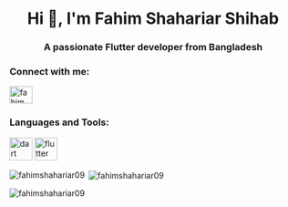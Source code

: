 <h1 align="center">Hi 👋, I'm Fahim Shahariar Shihab</h1>
<h3 align="center">A passionate Flutter developer from Bangladesh</h3>


<h3 align="left">Connect with me:</h3>
<p align="left">
<a href="https://fb.com/fahim fs" target="blank"><img align="center" src="https://raw.githubusercontent.com/rahuldkjain/github-profile-readme-generator/master/src/images/icons/Social/facebook.svg" alt="fahim fs" height="30" width="40" /></a>
</p>

<h3 align="left">Languages and Tools:</h3>
<p align="left">
  <a href="https://dart.dev" target="_blank" rel="noreferrer"> <img src="https://www.vectorlogo.zone/logos/dartlang/dartlang-icon.svg" alt="dart" width="40" height="40"/></a> 
  <a href="https://flutter.dev" target="_blank" rel="noreferrer"> <img src="https://www.vectorlogo.zone/logos/flutterio/flutterio-icon.svg" alt="flutter" width="40" height="40"/> </a> </p>

<p><img align="left" src="https://github-readme-stats.vercel.app/api/top-langs?username=fahimshahariar09&show_icons=true&locale=en&layout=compact" alt="fahimshahariar09" /></p>

<p>&nbsp;<img align="center" src="https://github-readme-stats.vercel.app/api?username=fahimshahariar09&show_icons=true&locale=en" alt="fahimshahariar09" /></p>

<p><img align="center" src="https://github-readme-streak-stats.herokuapp.com/?user=fahimshahariar09&" alt="fahimshahariar09" /></p>
